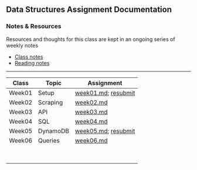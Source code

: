 ## Data Structures Assignment Documentation

### Notes & Resources
Resources and thoughts for this class are kept in an ongoing series of weekly notes

- [Class notes](https://docs.google.com/document/d/1TGFFYZfXPyAZpap8FBsq6vD8KSEmiB03ksjBFRtsUbQ/edit?usp=sharing "Data Structures Fall 2020 Discussions - Shea Molloy")
- [Reading notes](https://docs.google.com/document/d/1E5LFa9ca3eHIMyJJ-Hp2Cqr9vzC6MIaB-KGju7nFn4w/edit?usp=sharing "Data Structures Fall 2020 Readings - Shea Molloy")

***

|Class	|Topic	|Assignment	|
|---	|---	|---	|
|Week01	|Setup	|[week01.md](https://github.com/papermashea/ds-2020/blob/master/week01/_documentation_Week01.md); [resubmit](https://github.com/papermashea/ds-2020/blob/master/week01/week01b.js)	|
|Week02	|Scraping	|[week02.md](https://github.com/papermashea/ds-2020/blob/master/week02/week02-Documentation.md)   	|
|Week03	|API	|[week03.md](https://github.com/papermashea/ds-2020/blob/master/week03/_documentation_Week03.md)   	|
|Week04	|SQL	|[week04.md](https://github.com/papermashea/ds-2020/blob/master/week04/_documentation_Week04.md)   	|
|Week05	|DynamoDB	|[week05.md](https://github.com/papermashea/ds-2020/blob/master/week05/_documentation_Week05.md); [resubmit](https://github.com/papermashea/ds-2020/blob/master/week05/week05b.js)   	|
|Week06	|Queries	|[week06.md](https://github.com/papermashea/ds-2020/blob/master/week06/_documentation_Week06.md)   	|
|   	|   	|   	|
|   	|   	|   	|
|   	|   	|   	|
|   	|   	|   	|
|   	|   	|   	|
|   	|   	|   	|
|   	|   	|   	|
|   	|   	|   	|